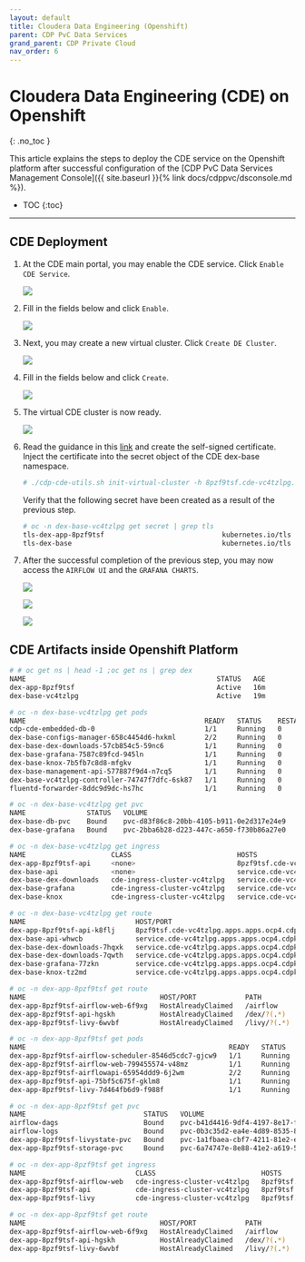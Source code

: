 ```yaml
---
layout: default
title: Cloudera Data Engineering (Openshift)
parent: CDP PvC Data Services
grand_parent: CDP Private Cloud
nav_order: 6
---
```


# Cloudera Data Engineering (CDE) on Openshift
{: .no_toc }

This article explains the steps to deploy the CDE service on the Openshift platform after successful configuration of the [CDP PvC Data Services Management Console]({{ site.baseurl }}{% link docs/cdppvc/dsconsole.md %}).

- TOC
{:toc}

---


## CDE Deployment
    
1. At the CDE main portal, you may enable the CDE service. Click `Enable CDE Service`.      

    ![](../../assets/images/cde/cde1.png)

2. Fill in the fields below and click `Enable`.

    ![](../../assets/images/cde/cdeocp1.png)
    
3. Next, you may create a new virtual cluster. Click `Create DE Cluster`.        
    
    ![](../../assets/images/cde/cdeocp2.png)
    
4. Fill in the fields below and click `Create`.    
    
    ![](../../assets/images/cde/cdeocp3.png)
    
5. The virtual CDE cluster is now ready. 
    
    ![](../../assets/images/cde/cdeocp4.png)
  
6. Read the guidance in this [link](https://docs.cloudera.com/data-engineering/1.3.4/manage-clusters/topics/cde-private-cloud-create-cluster.html) and create the self-signed certificate. Inject the certificate into the secret object of the CDE dex-base namespace.
    
    ```bash
    # ./cdp-cde-utils.sh init-virtual-cluster -h 8pzf9tsf.cde-vc4tzlpg.apps.apps.ocp4.cdpkvm.cldr -a
    ```
    
    Verify that the following secret have been created as a result of the previous step.
    ```bash
    # oc -n dex-base-vc4tzlpg get secret | grep tls
    tls-dex-app-8pzf9tsf                             kubernetes.io/tls                     2      81m
    tls-dex-base                                     kubernetes.io/tls                     2      81m
    ```

7. After the successful completion of the previous step, you may now access the `AIRFLOW UI` and the `GRAFANA CHARTS`.

    ![](../../assets/images/cde/cdeocp5.png)
    
    ![](../../assets/images/cde/cdeocp6.png)
    
    ![](../../assets/images/cde/cdeocp7.png)
    

## CDE Artifacts inside Openshift Platform

   ```bash
# # oc get ns | head -1 ;oc get ns | grep dex
NAME                                               STATUS   AGE
dex-app-8pzf9tsf                                   Active   16m
dex-base-vc4tzlpg                                  Active   19m
   ```

   ```bash
# oc -n dex-base-vc4tzlpg get pods
NAME                                            READY   STATUS    RESTARTS   AGE
cdp-cde-embedded-db-0                           1/1     Running   0          20m
dex-base-configs-manager-658c4454d6-hxkml       2/2     Running   0          20m
dex-base-dex-downloads-57cb854c5-59nc6          1/1     Running   0          20m
dex-base-grafana-7587c89fcd-945ln               1/1     Running   0          20m
dex-base-knox-7b5fb7c8d8-mfgkv                  1/1     Running   0          20m
dex-base-management-api-577887f9d4-n7cq5        1/1     Running   0          20m
dex-base-vc4tzlpg-controller-74747f7dfc-6sk87   1/1     Running   0          20m
fluentd-forwarder-8ddc9d9dc-hs7hc               1/1     Running   0          20m
   ```
   
   ```bash
# oc -n dex-base-vc4tzlpg get pvc
NAME               STATUS   VOLUME                                     CAPACITY   ACCESS MODES   STORAGECLASS                  AGE
dex-base-db-pvc    Bound    pvc-d83f86c8-20bb-4105-b911-0e2d317e24e9   100Gi      RWO            ocs-storagecluster-ceph-rbd   20m
dex-base-grafana   Bound    pvc-2bba6b28-d223-447c-a650-f730b86a27e0   10Gi       RWO            ocs-storagecluster-ceph-rbd   20m
   ```
   
   ```bash
# oc -n dex-base-vc4tzlpg get ingress
NAME                     CLASS                          HOSTS                                                                                             ADDRESS                 PORTS     AGE
dex-app-8pzf9tsf-api     <none>                         8pzf9tsf.cde-vc4tzlpg.apps.apps.ocp4.cdpkvm.cldr                                                  apps.ocp4.cdpkvm.cldr   80, 443   17m
dex-base-api             <none>                         service.cde-vc4tzlpg.apps.apps.ocp4.cdpkvm.cldr                                                   apps.ocp4.cdpkvm.cldr   80, 443   20m
dex-base-dex-downloads   cde-ingress-cluster-vc4tzlpg   service.cde-vc4tzlpg.apps.apps.ocp4.cdpkvm.cldr,service.cde-vc4tzlpg.apps.apps.ocp4.cdpkvm.cldr   apps.ocp4.cdpkvm.cldr   80        20m
dex-base-grafana         cde-ingress-cluster-vc4tzlpg   service.cde-vc4tzlpg.apps.apps.ocp4.cdpkvm.cldr                                                   apps.ocp4.cdpkvm.cldr   80        20m
dex-base-knox            cde-ingress-cluster-vc4tzlpg   service.cde-vc4tzlpg.apps.apps.ocp4.cdpkvm.cldr                                                   apps.ocp4.cdpkvm.cldr   80        20m
   ```
   
   
   ```bash
# oc -n dex-base-vc4tzlpg get route
NAME                           HOST/PORT                                          PATH               SERVICES                       PORT          TERMINATION     WILDCARD
dex-app-8pzf9tsf-api-k8flj     8pzf9tsf.cde-vc4tzlpg.apps.apps.ocp4.cdpkvm.cldr   /                  dex-base-vc4tzlpg-controller   http          edge/Redirect   None
dex-base-api-whwcb             service.cde-vc4tzlpg.apps.apps.ocp4.cdpkvm.cldr    /                  dex-base-vc4tzlpg-controller   http          edge/Redirect   None
dex-base-dex-downloads-7hqxk   service.cde-vc4tzlpg.apps.apps.ocp4.cdpkvm.cldr    /downloads/?(.*)   dex-base-dex-downloads         http-port                     None
dex-base-dex-downloads-7qwth   service.cde-vc4tzlpg.apps.apps.ocp4.cdpkvm.cldr    /(favicon\.ico)    dex-base-dex-downloads         http-port                     None
dex-base-grafana-77zkn         service.cde-vc4tzlpg.apps.apps.ocp4.cdpkvm.cldr    /grafana           dex-base-grafana               service                       None
dex-base-knox-tz2md            service.cde-vc4tzlpg.apps.apps.ocp4.cdpkvm.cldr    /gateway           dex-base-knox                  gatewayport                   None
   ```

   ```bash   
# oc -n dex-app-8pzf9tsf get route
NAME                                 HOST/PORT            PATH          SERVICES                       PORT        TERMINATION   WILDCARD
dex-app-8pzf9tsf-airflow-web-6f9xg   HostAlreadyClaimed   /airflow      dex-app-8pzf9tsf-airflow-web   http-web                  None
dex-app-8pzf9tsf-api-hgskh           HostAlreadyClaimed   /dex/?(.*)    dex-app-8pzf9tsf-api           api-port                  None
dex-app-8pzf9tsf-livy-6wvbf          HostAlreadyClaimed   /livy/?(.*)   dex-app-8pzf9tsf-livy          http-port                 None
   ```

   ```bash   
# oc -n dex-app-8pzf9tsf get pods
NAME                                                  READY   STATUS    RESTARTS   AGE
dex-app-8pzf9tsf-airflow-scheduler-8546d5cdc7-gjcw9   1/1     Running   0          61m
dex-app-8pzf9tsf-airflow-web-799455574-v48mz          1/1     Running   1          61m
dex-app-8pzf9tsf-airflowapi-65954ddd9-6j2wm           2/2     Running   2          61m
dex-app-8pzf9tsf-api-75bf5c675f-gklm8                 1/1     Running   0          61m
dex-app-8pzf9tsf-livy-7d464fb6d9-f988f                1/1     Running   0          61m
   ```
   
   ```bash   
# oc -n dex-app-8pzf9tsf get pvc
NAME                             STATUS   VOLUME                                     CAPACITY   ACCESS MODES   STORAGECLASS   AGE
airflow-dags                     Bound    pvc-b41d4416-9df4-4197-8e17-f9373f03a789   100Gi      RWX            nfs            61m
airflow-logs                     Bound    pvc-0b3c35d2-ea4e-4d89-8535-82ba1f8f0dfe   100Gi      RWX            nfs            61m
dex-app-8pzf9tsf-livystate-pvc   Bound    pvc-1a1fbaea-cbf7-4211-81e2-e783c1b19bc0   100Gi      RWX            nfs            61m
dex-app-8pzf9tsf-storage-pvc     Bound    pvc-6a74747e-8e88-41e2-a619-597c4f303eed   100Gi      RWX            nfs            61m
   ```
   
   ```bash   
# oc -n dex-app-8pzf9tsf get ingress
NAME                           CLASS                          HOSTS                                              ADDRESS          PORTS   AGE
dex-app-8pzf9tsf-airflow-web   cde-ingress-cluster-vc4tzlpg   8pzf9tsf.cde-vc4tzlpg.apps.apps.ocp4.cdpkvm.cldr   172.30.108.176   80      61m
dex-app-8pzf9tsf-api           cde-ingress-cluster-vc4tzlpg   8pzf9tsf.cde-vc4tzlpg.apps.apps.ocp4.cdpkvm.cldr   172.30.108.176   80      61m
dex-app-8pzf9tsf-livy          cde-ingress-cluster-vc4tzlpg   8pzf9tsf.cde-vc4tzlpg.apps.apps.ocp4.cdpkvm.cldr   172.30.108.176   80      61m
   ```

   ```bash   
# oc -n dex-app-8pzf9tsf get route
NAME                                 HOST/PORT            PATH          SERVICES                       PORT        TERMINATION   WILDCARD
dex-app-8pzf9tsf-airflow-web-6f9xg   HostAlreadyClaimed   /airflow      dex-app-8pzf9tsf-airflow-web   http-web                  None
dex-app-8pzf9tsf-api-hgskh           HostAlreadyClaimed   /dex/?(.*)    dex-app-8pzf9tsf-api           api-port                  None
dex-app-8pzf9tsf-livy-6wvbf          HostAlreadyClaimed   /livy/?(.*)   dex-app-8pzf9tsf-livy          http-port                 None
   ```

